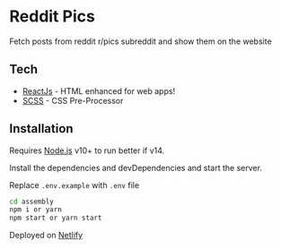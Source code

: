 # Reddit Pics

Fetch posts from reddit r/pics subreddit and show them on the website

## Tech

- [ReactJs] - HTML enhanced for web apps!
- [SCSS] - CSS Pre-Processor

## Installation

Requires [Node.js](https://nodejs.org/) v10+ to run better if v14.

Install the dependencies and devDependencies and start the server.

Replace `.env.example` with `.env` file

```sh
cd assembly
npm i or yarn
npm start or yarn start
```

[reactjs]: https://reactjs.org/
[scss]: https://sass-lang.com/
[netlify]: https://www.netlify.com/

Deployed on [Netlify]
